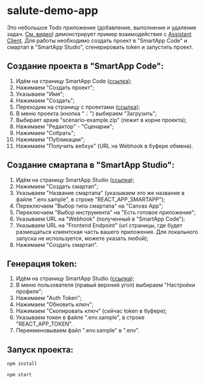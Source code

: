 # salute-demo-app

Это небольшое Todo приложение (добавление, выполнение и удаление задач. [См. видео](https://youtu.be/P-o2rwHhARo)) демонстрирует пример взаимодействия с [Assistant Client](https://github.com/sberdevices/assistant-client). Для работы необходимо создать проект в "SmartApp Code" и смартап в "SmartApp Studio", сгенерировать token и запустить проект.

## Создание проекта в "SmartApp Code":

1. Идём на страницу SmartApp Code ([ссылка](https://smartapp-code.sberdevices.ru/));
1. Нажимаем "Создать проект";
1. Указываем "Имя";
1. Нажимаем "Создать";
1. Переходим на страницу с проектами ([ссылка](https://smartapp-code.sberdevices.ru/));
1. В меню проекта (кнопка "⋮") выбираем "Загрузить";
1. Выбирает архив "scenario-example.zip" (лежит в корне проекта);
1. Нажимаем "Редактор" - "Сценарии";
1. Нажимаем "Собрать";
1. Нажимаем "Публикации";
1. Нажимаем "Получить вебхук" (URL на Webhook в буфере обмена).

## Создание смартапа в "SmartApp Studio":

1. Идём на страницу SmartApp Studio ([ссылка](https://smartapp-studio.sberdevices.ru/));
1. Нажимаем "Создать смартап";
1. Указываем "Название смартапа" (указываем это же название в файле ".env.sample", в строке "REACT_APP_SMARTAPP");
1. Переключаем "Выбор типа смартапа" на "Canvas App";
1. Переключаем "Выбор инструмента" на "Есть готовое приложение";
1. Указываем URL на "Webhook" (полученный в "SmartApp Code");
1. Указываем URL на "Frontend Endpoint" (url страницы, где будет размещаться клиентская часть вашего приложения. Для локального запуска не используется, можете указать любой);
1. Нажимаем "Создать смартап".

## Генерация token:

1. Идём на страницу SmartApp Studio ([ссылка](https://smartapp-studio.sberdevices.ru/));
1. В меню пользователя (правый верхний угол) выбираем "Настройки профиля";
1. Нажимаем "Auth Token";
1. Нажимаем "Обновить ключ";
1. Нажимаем "Скопировать ключ" (сейчас token в буфере);
1. Указываем токен в файле ".env.sample", в строке "REACT_APP_TOKEN".
1. Переименовываем файл ".env.sample" в ".env".

## Запуск проекта:

```bash
npm install

npm start
```
